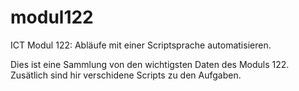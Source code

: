 # modul122
ICT Modul 122: Abläufe mit einer Scriptsprache automatisieren.

Dies ist eine Sammlung von den wichtigsten Daten des Moduls 122. Zusätlich sind hir verschidene Scripts zu den Aufgaben.

